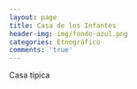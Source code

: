 ```yaml
---
layout: page
title: Casa de los Infantes
header-img: img/fondo-azul.png
categories: Etnográfico
comments: 'true'
---
```



Casa típica

<div class="photos">
</div>
